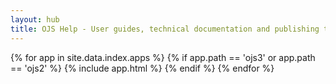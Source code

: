 ```yaml
---
layout: hub
title: OJS Help - User guides, technical documentation and publishing tips for Open Journal Systems
---
```


{% for app in site.data.index.apps %}
{% if app.path == 'ojs3' or app.path == 'ojs2' %}
{% include app.html %}
{% endif %}
{% endfor %}
